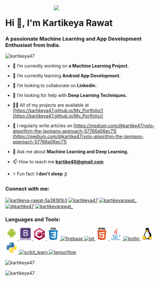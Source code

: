 <img align="right" src = "https://media.giphy.com/media/xT1XGzXhVgWRLN1Cco/giphy.gif" width="350">
<h1 align="left">Hi 👋, I'm Kartikeya Rawat</h1>
<h3 align="left">A passionate Machine Learning and App Development Enthusiast from India.</h3>

<p align="left"> <img src="https://komarev.com/ghpvc/?username=kartikeya47&label=Profile%20views&color=0e75b6&style=flat" alt="kartikeya47" /> </p>

- 🔭 I’m currently working on **a Machine Learning Project.**

- 🌱 I’m currently learning **Android App Development.**

- 👯 I’m looking to collaborate on **Linkedin.**

- 🤝 I’m looking for help with **Deep Learning Techniques.**

- 👨‍💻 All of my projects are available at [https://kartikeya47.github.io/My_Portfolio/](https://kartikeya47.github.io/My_Portfolio/)

- 📝 I regularly write articles on [https://medium.com/@kartike47/yolo-algorithm-the-laymans-approach-57766a06ec71](https://medium.com/@kartike47/yolo-algorithm-the-laymans-approach-57766a06ec71)

- 💬 Ask me about **Machine Learning and Deep Learning.**

- 📫 How to reach me **kartike40@gmail.com**

- ⚡ Fun fact: **I don't sleep ;)**

<h3 align="left">Connect with me:</h3>
<p align="left">
<a href="https://linkedin.com/in/kartikeya-rawat-5a38181b3" target="blank"><img align="center" src="https://raw.githubusercontent.com/rahuldkjain/github-profile-readme-generator/master/src/images/icons/Social/linked-in-alt.svg" alt="kartikeya-rawat-5a38181b3" height="30" width="40" /></a>
<a href="https://kaggle.com/kartikeya47" target="blank"><img align="center" src="https://raw.githubusercontent.com/rahuldkjain/github-profile-readme-generator/master/src/images/icons/Social/kaggle.svg" alt="kartikeya47" height="30" width="40" /></a>
<a href="https://instagram.com/kartikeyarawat_" target="blank"><img align="center" src="https://raw.githubusercontent.com/rahuldkjain/github-profile-readme-generator/master/src/images/icons/Social/instagram.svg" alt="kartikeyarawat_" height="30" width="40" /></a>
<a href="https://medium.com/@kartike47" target="blank"><img align="center" src="https://raw.githubusercontent.com/rahuldkjain/github-profile-readme-generator/master/src/images/icons/Social/medium.svg" alt="@kartike47" height="30" width="40" /></a>
<a href="https://www.hackerrank.com/kartikeyarawat_" target="blank"><img align="center" src="https://raw.githubusercontent.com/rahuldkjain/github-profile-readme-generator/master/src/images/icons/Social/hackerrank.svg" alt="kartikeyarawat_" height="30" width="40" /></a>
</p>

<h3 align="left">Languages and Tools:</h3>
<p align="left"> <a href="https://developer.android.com" target="_blank"> <img src="https://raw.githubusercontent.com/devicons/devicon/master/icons/android/android-original-wordmark.svg" alt="android" width="40" height="40"/> </a> <a href="https://getbootstrap.com" target="_blank"> <img src="https://raw.githubusercontent.com/devicons/devicon/master/icons/bootstrap/bootstrap-plain-wordmark.svg" alt="bootstrap" width="40" height="40"/> </a> <a href="https://www.w3schools.com/cpp/" target="_blank"> <img src="https://raw.githubusercontent.com/devicons/devicon/master/icons/cplusplus/cplusplus-original.svg" alt="cplusplus" width="40" height="40"/> </a> <a href="https://www.w3schools.com/css/" target="_blank"> <img src="https://raw.githubusercontent.com/devicons/devicon/master/icons/css3/css3-original-wordmark.svg" alt="css3" width="40" height="40"/> </a> <a href="https://firebase.google.com/" target="_blank"> <img src="https://www.vectorlogo.zone/logos/firebase/firebase-icon.svg" alt="firebase" width="40" height="40"/> </a> <a href="https://git-scm.com/" target="_blank"> <img src="https://www.vectorlogo.zone/logos/git-scm/git-scm-icon.svg" alt="git" width="40" height="40"/> </a> <a href="https://www.w3.org/html/" target="_blank"> <img src="https://raw.githubusercontent.com/devicons/devicon/master/icons/html5/html5-original-wordmark.svg" alt="html5" width="40" height="40"/> </a> <a href="https://www.java.com" target="_blank"> <img src="https://raw.githubusercontent.com/devicons/devicon/master/icons/java/java-original.svg" alt="java" width="40" height="40"/> </a> <a href="https://kotlinlang.org" target="_blank"> <img src="https://www.vectorlogo.zone/logos/kotlinlang/kotlinlang-icon.svg" alt="kotlin" width="40" height="40"/> </a> <a href="https://www.linux.org/" target="_blank"> <img src="https://raw.githubusercontent.com/devicons/devicon/master/icons/linux/linux-original.svg" alt="linux" width="40" height="40"/> </a> <a href="https://www.python.org" target="_blank"> <img src="https://raw.githubusercontent.com/devicons/devicon/master/icons/python/python-original.svg" alt="python" width="40" height="40"/> </a> <a href="https://scikit-learn.org/" target="_blank"> <img src="https://upload.wikimedia.org/wikipedia/commons/0/05/Scikit_learn_logo_small.svg" alt="scikit_learn" width="40" height="40"/> </a> <a href="https://www.tensorflow.org" target="_blank"> <img src="https://www.vectorlogo.zone/logos/tensorflow/tensorflow-icon.svg" alt="tensorflow" width="40" height="40"/> </a> </p>

<p><img align="center" src="https://github-readme-stats.vercel.app/api/top-langs?username=kartikeya47&show_icons=true&locale=en&layout=compact" alt="kartikeya47" /></p>

<p><img align="center" src="https://github-readme-streak-stats.herokuapp.com/?user=kartikeya47&" alt="kartikeya47" /></p>
